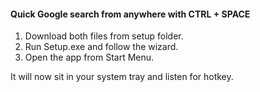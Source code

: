 #### Quick Google search from anywhere with CTRL + SPACE

1. Download both files from setup folder.
2. Run Setup.exe and follow the wizard.
3. Open the app from Start Menu. 

It will now sit in your system tray and listen for hotkey.
